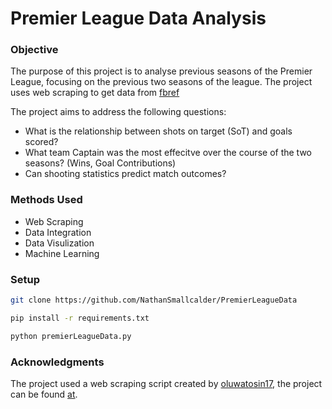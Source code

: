 # Premier League Data Analysis

### Objective

The purpose of this project is to analyse previous seasons of the Premier League, focusing on the previous two seasons of the league. The project uses web scraping to get data from [fbref](https://fbref.com/en/)

The project aims to address the following questions:

- What is the relationship between shots on target (SoT) and goals scored?
- What team Captain was the most effecitve over the course of the two seasons? (Wins, Goal Contributions)
- Can shooting statistics predict match outcomes?

### Methods Used

- Web Scraping
- Data Integration
- Data Visulization
- Machine Learning

### Setup

```bash
git clone https://github.com/NathanSmallcalder/PremierLeagueData
```

```bash
pip install -r requirements.txt
```

```bash
python premierLeagueData.py
```

### Acknowledgments

The project used a web scraping script created by [oluwatosin17](https://github.com/oluwatosin17), the project can be found [at](https://github.com/oluwatosin17/Web-Scraping-Football-Matches-From-The-EPL-With-Python-/blob/main/Web%20Scraping%20Football%20Matches%20From%20The%20EPL%20.ipynb).
